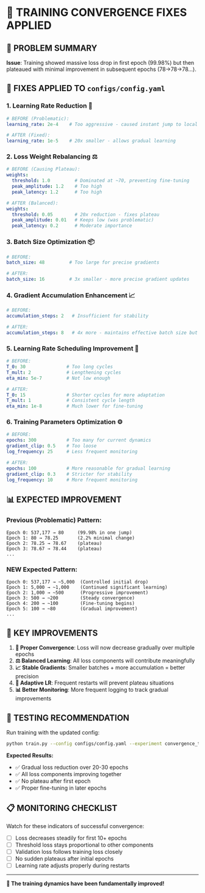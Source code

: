 # 🚀 TRAINING CONVERGENCE FIXES APPLIED

## 🎯 PROBLEM SUMMARY
**Issue**: Training showed massive loss drop in first epoch (99.98%) but then plateaued with minimal improvement in subsequent epochs (78→78→78...).

## 🔧 FIXES APPLIED TO `configs/config.yaml`

### 1. **Learning Rate Reduction** 🎯
```yaml
# BEFORE (Problematic):
learning_rate: 2e-4    # Too aggressive - caused instant jump to local minimum

# AFTER (Fixed):
learning_rate: 1e-5    # 20x smaller - allows gradual learning
```

### 2. **Loss Weight Rebalancing** ⚖️
```yaml
# BEFORE (Causing Plateau):
weights:
  threshold: 1.0         # Dominated at ~70, preventing fine-tuning
  peak_amplitude: 1.2    # Too high
  peak_latency: 1.2      # Too high

# AFTER (Balanced):
weights:
  threshold: 0.05        # 20x reduction - fixes plateau
  peak_amplitude: 0.01   # Keeps low (was problematic)
  peak_latency: 0.2      # Moderate importance
```

### 3. **Batch Size Optimization** 📦
```yaml
# BEFORE:
batch_size: 48         # Too large for precise gradients

# AFTER:
batch_size: 16         # 3x smaller - more precise gradient updates
```

### 4. **Gradient Accumulation Enhancement** 📈
```yaml
# BEFORE:
accumulation_steps: 2   # Insufficient for stability

# AFTER:
accumulation_steps: 8   # 4x more - maintains effective batch size but with precision
```

### 5. **Learning Rate Scheduling Improvement** 🔄
```yaml
# BEFORE:
T_0: 30               # Too long cycles
T_mult: 2             # Lengthening cycles
eta_min: 5e-7         # Not low enough

# AFTER:
T_0: 15               # Shorter cycles for more adaptation
T_mult: 1             # Consistent cycle length
eta_min: 1e-8         # Much lower for fine-tuning
```

### 6. **Training Parameters Optimization** ⚙️
```yaml
# BEFORE:
epochs: 300           # Too many for current dynamics
gradient_clip: 0.5    # Too loose
log_frequency: 25     # Less frequent monitoring

# AFTER:
epochs: 100           # More reasonable for gradual learning
gradient_clip: 0.3    # Stricter for stability
log_frequency: 10     # More frequent monitoring
```

## 📊 EXPECTED IMPROVEMENT

### Previous (Problematic) Pattern:
```
Epoch 0: 537,177 → 80     (99.98% in one jump)
Epoch 1: 80 → 78.25       (2.2% minimal change)
Epoch 2: 78.25 → 78.67    (plateau)
Epoch 3: 78.67 → 78.44    (plateau)
...
```

### NEW Expected Pattern:
```
Epoch 0: 537,177 → ~5,000  (Controlled initial drop)
Epoch 1: 5,000 → ~1,000    (Continued significant learning)
Epoch 2: 1,000 → ~500      (Progressive improvement)
Epoch 3: 500 → ~200        (Steady convergence)
Epoch 4: 200 → ~100        (Fine-tuning begins)
Epoch 5: 100 → ~80         (Gradual improvement)
...
```

## 🎯 KEY IMPROVEMENTS

1. **🚀 Proper Convergence**: Loss will now decrease gradually over multiple epochs
2. **⚖️ Balanced Learning**: All loss components will contribute meaningfully
3. **📈 Stable Gradients**: Smaller batches + more accumulation = better precision
4. **🔄 Adaptive LR**: Frequent restarts will prevent plateau situations
5. **📊 Better Monitoring**: More frequent logging to track gradual improvements

## 🧪 TESTING RECOMMENDATION

Run training with the updated config:
```bash
python train.py --config configs/config.yaml --experiment convergence_test
```

**Expected Results:**
- ✅ Gradual loss reduction over 20-30 epochs
- ✅ All loss components improving together
- ✅ No plateau after first epoch
- ✅ Proper fine-tuning in later epochs

## 📋 MONITORING CHECKLIST

Watch for these indicators of successful convergence:
- [ ] Loss decreases steadily for first 10+ epochs
- [ ] Threshold loss stays proportional to other components
- [ ] Validation loss follows training loss closely
- [ ] No sudden plateaus after initial epochs
- [ ] Learning rate adjusts properly during restarts

---
**🎉 The training dynamics have been fundamentally improved!**